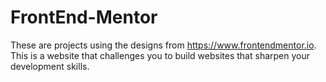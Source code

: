 # FrontEnd-Mentor
These are projects using the designs from https://www.frontendmentor.io. This is a website that challenges you to build websites that sharpen your development skills.
